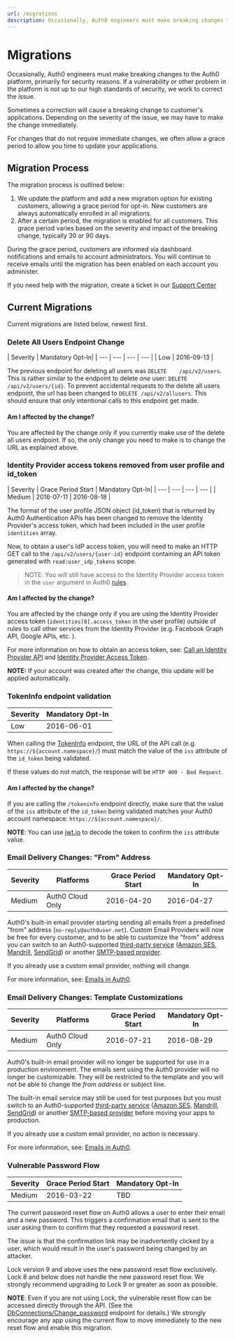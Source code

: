 ```yaml
---
url: /migrations
description: Occasionally, Auth0 engineers must make breaking changes to the Auth0 platform. 
---
```


# Migrations
Occasionally, Auth0 engineers must make breaking changes to the Auth0 platform, primarily for security reasons. If a vulnerability or other problem in the platform is not up to our high standards of security, we work to correct the issue. 

Sometimes a correction will cause a breaking change to customer's applications. Depending on the severity of the issue, we may have to make the change immediately. 

For changes that do not require immediate changes, we often allow a grace period to allow you time to update your applications.

## Migration Process
The migration process is outlined below:

1. We update the platform and add a new migration option for existing customers, allowing a grace period for opt-in. New customers are always automatically enrolled in all migrations.
2. After a certain period, the migration is enabled for all customers. This grace period varies based on the severity and impact of the breaking change, typically 30 or 90 days.

During the grace period, customers are informed via dashboard notifications and emails to account administrators. You will continue to receive emails until the migration has been enabled on each account you administer.

If you need help with the migration, create a ticket in our [Support Center](https://support.auth0.com)

## Current Migrations
Current migrations are listed below, newest first.

### Delete All Users Endpoint Change

| Severity | Mandatory Opt-In|
| --- | --- | --- | --- |
| Low | 2016-09-13 |

The previous endpoint for deleting all users was `DELETE	/api/v2/users`. This is rather similar to the endpoint to delete _one_ user: `DELETE /api/v2/users/{id}`. To prevent accidental requests to the delete all users endpoint, the url has been changed to `DELETE /api/v2/allusers`. This should ensure that only intentional calls to this endpoint get made.

#### Am I affected by the change? 
You are affected by the change only if you currently make use of the delete all users endpoint. If so, the only change you need to make is to change the URL as explained above.

### Identity Provider access tokens removed from user profile and id_token

| Severity | Grace Period Start | Mandatory Opt-In|
| --- | --- | --- | --- |
| Medium | 2016-07-11 | 2016-08-18 |

The format of the user profile JSON object (id_token) that is returned by Auth0 Authentication APIs has been changed to remove the Identity Provider's access token, which had been included in the user profile `identities` array. 

Now, to obtain a user's IdP access token, you will need to make an HTTP GET call to the `/api/v2/users/{user-id}` endpoint containing an API token generated with  `read:user_idp_tokens` scope.

> NOTE: You will still have access to the Identity Provider access token in the `user` argument in Auth0 [rules](/rules).

#### Am I affected by the change? 
You are affected by the change only if you are using the Identity Provider access token (`identities[0].access_token` in the user profile) outside of rules to call other services from the Identity Provider (e.g. Facebook Graph API, Google APIs, etc. ). 

For more information on how to obtain an access token, see: [Call an Identity Provider API](/what-to-do-once-the-user-is-logged-in/calling-an-external-idp-api) and [Identity Provider Access Token](/tokens/idp).

**NOTE:** If your account was created after the change, this update will be applied automatically.

### TokenInfo endpoint validation

| Severity | Mandatory Opt-In|
| --- | --- |
| Low | 2016-06-01 |

When calling the [TokenInfo](/api/authentication#!#post--tokeninfo) endpoint, the URL of the API call (e.g. `https://${account.namespace}/`) must match the value of the `iss` attribute of the `id_token` being validated.

If these values do not match, the response will be `HTTP 400 - Bad Request`.

#### Am I affected by the change? 

If you are calling the `/tokeninfo` endpoint directly, make sure that the value of the `iss` attribute of the `id_token` being validated matches your Auth0 account namespace: `https://${account.namespace}/`. 

**NOTE**: You can use [jwt.io](https://jwt.io/) to decode the token to confirm the `iss` attribute value.

### Email Delivery Changes: "From" Address

| Severity | Platforms | Grace Period Start | Mandatory Opt-In|
| --- | --- | --- | --- |
| Medium | Auth0 Cloud Only | 2016-04-20 | 2016-04-27 |

Auth0's built-in email provider starting sending all emails from a predefined "from" address (`no-reply@auth0user.net`). Custom Email Providers will now be free for every customer, and to be able to customize the "from" address you can switch to an Auth0-supported [third-party service](/email/providers) ([Amazon SES](https://aws.amazon.com/ses/), [Mandrill](https://www.mandrill.com/signup/), [SendGrid](https://sendgrid.com/pricing)) or another [SMTP-based provider](/email/custom).

If you already use a custom email provider, nothing will change.

For more information, see: [Emails in Auth0](/email).

### Email Delivery Changes: Template Customizations

| Severity | Platforms | Grace Period Start | Mandatory Opt-In|
| --- | --- | --- | --- |
| Medium | Auth0 Cloud Only | 2016-07-21 | 2016-08-29 |

Auth0's built-in email provider will no longer be supported for use in a production environment. The emails sent using the Auth0 provider will no longer be customizable. They will be restricted to the template and you will not be able to change the *from address* or subject line.

The built-in email service may still be used for test purposes but you must switch to an Auth0-supported [third-party service](/email/providers) ([Amazon SES](https://aws.amazon.com/ses/), [Mandrill](https://www.mandrill.com/signup/), [SendGrid](https://sendgrid.com/pricing)) or another [SMTP-based provider](/email/custom) before moving your apps to production.

If you already use a custom email provider, no action is necessary.

For more information, see: [Emails in Auth0](/email).

### Vulnerable Password Flow

| Severity | Grace Period Start | Mandatory Opt-In|
| --- | --- | --- |
| Medium | 2016-03-22 |  TBD |

The current password reset flow on Auth0 allows a user to enter their email and a new password. This triggers a confirmation email that is sent to the user asking them to confirm that they requested a password reset. 

The issue is that the confirmation link may be inadvertently clicked by a user, which would result in the user's password being changed by an attacker.

Lock version 9 and above uses the new password reset flow exclusively. Lock 8 and below does not handle the new password reset flow. We strongly recommend upgrading to Lock 9 or greater as soon as possible.

**NOTE**: Even if you are not using Lock, the vulnerable reset flow can be accessed directly through the API. (See the [DbConnections/Change_password](/auth-api#!#post--dbconnections-change_password) endpoint for details.) We strongly encourage any app using the current flow to move immediately to the new reset flow and enable this migration.
